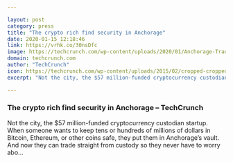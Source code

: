 ```yaml
---

layout: post
category: press
title: "The crypto rich find security in Anchorage"
date: 2020-01-15 12:18:46
link: https://vrhk.co/30nsDfc
image: https://techcrunch.com/wp-content/uploads/2020/01/Anchorage-Trading.png?w=740
domain: techcrunch.com
author: "TechCrunch"
icon: https://techcrunch.com/wp-content/uploads/2015/02/cropped-cropped-favicon-gradient.png?w=180
excerpt: "Not the city, the $57 million-funded cryptocurrency custodian startup. When someone wants to keep tens or hundreds of millions of dollars in Bitcoin, Ethereum, or other coins safe, they put them in Anchorage’s vault. And now they can trade straight from custody so they never have to worry abo…"

---
```


### The crypto rich find security in Anchorage – TechCrunch

Not the city, the $57 million-funded cryptocurrency custodian startup. When someone wants to keep tens or hundreds of millions of dollars in Bitcoin, Ethereum, or other coins safe, they put them in Anchorage’s vault. And now they can trade straight from custody so they never have to worry abo…